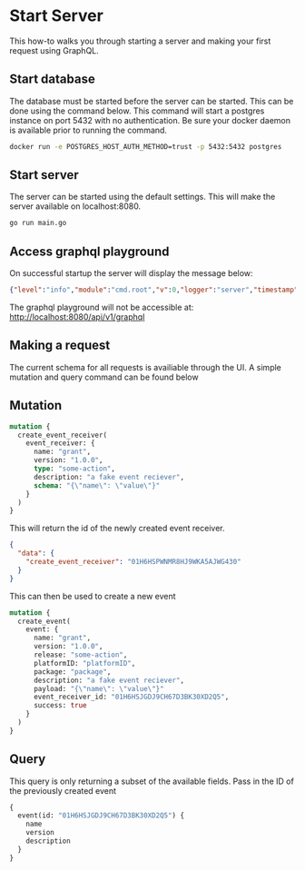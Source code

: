 # Start Server

This how-to walks you through starting a server and making your first request
using GraphQL.

## Start database

The database must be started before the server can be started. This can be done
using the command below. This command will start a postgres instance on
port 5432 with no authentication. Be sure your docker daemon is available
prior to running the command.

```bash
docker run -e POSTGRES_HOST_AUTH_METHOD=trust -p 5432:5432 postgres
```

## Start server

The server can be started using the default settings. This will make the server
available on localhost:8080.

```bash
go run main.go
```

## Access graphql playground

On successful startup the server will display the message below:

```json
{"level":"info","module":"cmd.root","v":0,"logger":"server","timestamp":"2023-07-29T13:56:22.378783-04:00","message":"connect to http://localhost:8080/api/v1/graphql for GraphQL playground"}
```

The graphql playground will not be accessible at: <http://localhost:8080/api/v1/graphql>

## Making a request

The current schema for all requests is availiable through the UI. A simple mutation
and query command can be found below

## Mutation

```graphql
mutation {
  create_event_receiver(
    event_receiver: {
      name: "grant", 
      version: "1.0.0", 
      type: "some-action", 
      description: "a fake event reciever", 
      schema: "{\"name\": \"value\"}"
    }
  )
}
```

This will return the id of the newly created event receiver.

```json
{
  "data": {
    "create_event_receiver": "01H6HSPWNMR8HJ9WKA5AJWG430"
  }
}
```

This can then be used to create a new event

```graphql
mutation {
  create_event(
    event: {
      name: "grant",
      version: "1.0.0",
      release: "some-action",
      platformID: "platformID",
      package: "package",
      description: "a fake event reciever",
      payload: "{\"name\": \"value\"}"
      event_receiver_id: "01H6HSJGDJ9CH67D3BK30XD2Q5",
      success: true
    }
  )
}
```

## Query

This query is only returning a subset of the available fields. Pass
in the ID of the previously created event

```graphql
{
  event(id: "01H6HSJGDJ9CH67D3BK30XD2Q5") {
    name
    version
    description
  }
}
```
